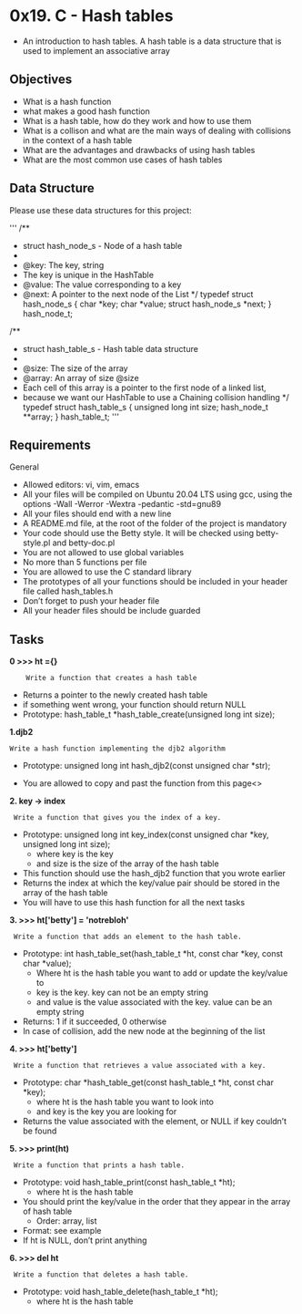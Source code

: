 # 0x19. C - Hash tables

* An introduction to hash tables. A hash table is a data structure that is used to implement an associative array

## Objectives


* What is a hash function
* what makes a good hash function
* What is a hash table, how do they work and how to use them
* What is a collison and what are the main ways of dealing with collisions
  in the context of a hash table
* What are the advantages and drawbacks of using hash tables
* What are the most common use cases of hash tables

## Data Structure
Please use these data structures for this project:

'''
/**
 * struct hash_node_s - Node of a hash table
 *
 * @key: The key, string
 * The key is unique in the HashTable
 * @value: The value corresponding to a key
 * @next: A pointer to the next node of the List
 */
typedef struct hash_node_s
{
     char *key;
     char *value;
     struct hash_node_s *next;
} hash_node_t;

/**
 * struct hash_table_s - Hash table data structure
 *
 * @size: The size of the array
 * @array: An array of size @size
 * Each cell of this array is a pointer to the first node of a linked list,
 * because we want our HashTable to use a Chaining collision handling
 */
typedef struct hash_table_s
{
     unsigned long int size;
     hash_node_t **array;
} hash_table_t;
'''

## Requirements
General

- Allowed editors: vi, vim, emacs
- All your files will be compiled on Ubuntu 20.04 LTS using gcc, using the options -Wall -Werror -Wextra -pedantic -std=gnu89
- All your files should end with a new line
- A README.md file, at the root of the folder of the project is mandatory
- Your code should use the Betty style. It will be checked using betty-style.pl and betty-doc.pl
- You are not allowed to use global variables
- No more than 5 functions per file
- You are allowed to use the C standard library
- The prototypes of all your functions should be included in your header file called hash_tables.h
- Don’t forget to push your header file
- All your header files should be include guarded

## Tasks

**0 >>> ht ={}**

    	Write a function that creates a hash table

* Returns a pointer to the newly created hash table
* if something went wrong, your function should return NULL
* Prototype: hash_table_t *hash_table_create(unsigned long int size);

**1.djb2**

	Write a hash function implementing the djb2 algorithm

* Prototype: unsigned long int hash_djb2(const unsigned char *str);

* You are allowed to copy and past the function from this page<>

**2. key -> index**

     Write a function that gives you the index of a key.

* Prototype: unsigned long int key_index(const unsigned char *key,
  unsigned long int size);
  * where key is the key
  * and size is the size of the array of the hash table
* This function should use the hash_djb2 function that you wrote earlier
* Returns the index at which the key/value pair should be stored in the
  array of the hash table
* You will have to use this hash function for all the next tasks

**3. >>> ht['betty'] = 'notrebloh'**

     Write a function that adds an element to the hash table.

* Prototype: int hash_table_set(hash_table_t *ht, const char *key,
  const char *value);
  * Where ht is the hash table you want to add or update the key/value to
  * key is the key. key can not be an empty string
  * and value is the value associated with the key. value can be an empty string
* Returns: 1 if it succeeded, 0 otherwise
* In case of collision, add the new node at the beginning of the list

**4. >>> ht['betty']**

     Write a function that retrieves a value associated with a key.

* Prototype: char *hash_table_get(const hash_table_t *ht, const char *key);
  * where ht is the hash table you want to look into
  * and key is the key you are looking for
* Returns the value associated with the element, or NULL if key couldn’t be found

**5. >>> print(ht)**

     Write a function that prints a hash table.

* Prototype: void hash_table_print(const hash_table_t *ht);
  * where ht is the hash table
* You should print the key/value in the order that they appear in the array
  of hash table
  * Order: array, list
* Format: see example
* If ht is NULL, don’t print anything

**6. >>> del ht**

     Write a function that deletes a hash table.

* Prototype: void hash_table_delete(hash_table_t *ht);
  * where ht is the hash table
